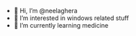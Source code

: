 - 👋 Hi, I’m @neelaghera
- 👀 I’m interested in windows related stuff 
- 🌱 I’m currently learning medicine 
<!---
neelaghera/neelaghera is a ✨ special ✨ repository because its `README.md` (this file) appears on your GitHub profile.
You can click the Preview link to take a look at your changes.
--->
